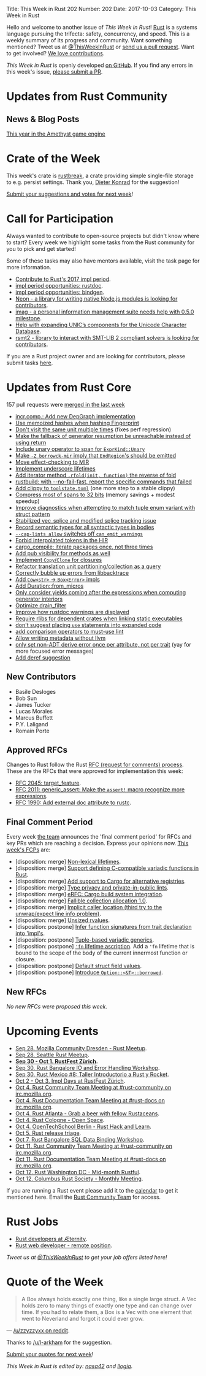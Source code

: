 Title: This Week in Rust 202
Number: 202
Date: 2017-10-03
Category: This Week in Rust

Hello and welcome to another issue of *This Week in Rust*!
[Rust](http://rust-lang.org) is a systems language pursuing the trifecta: safety, concurrency, and speed.
This is a weekly summary of its progress and community.
Want something mentioned? Tweet us at [@ThisWeekInRust](https://twitter.com/ThisWeekInRust) or [send us a pull request](https://github.com/cmr/this-week-in-rust).
Want to get involved? [We love contributions](https://github.com/rust-lang/rust/blob/master/CONTRIBUTING.md).

*This Week in Rust* is openly developed [on GitHub](https://github.com/cmr/this-week-in-rust).
If you find any errors in this week's issue, [please submit a PR](https://github.com/cmr/this-week-in-rust/pulls).

# Updates from Rust Community

## News & Blog Posts

[This year in the Amethyst game engine](https://www.amethyst.rs/2017/09/16/twia-10.html)

# Crate of the Week

This week's crate is [rustbreak](https://crates.io/crates/rustbreak), a crate providing simple single-file storage to e.g. persist settings.
Thank you, [Dieter Konrad](https://users.rust-lang.org/u/dkotrada) for the suggestion!

[Submit your suggestions and votes for next week][submit_crate]!

[submit_crate]: https://users.rust-lang.org/t/crate-of-the-week/2704

# Call for Participation

Always wanted to contribute to open-source projects but didn't know where to start?
Every week we highlight some tasks from the Rust community for you to pick and get started!

Some of these tasks may also have mentors available, visit the task page for more information.

* [Contribute to Rust's 2017 impl period](https://www.rustaceans.org/findwork/impl).
* [impl period opportunities: rustdoc](https://quietmisdreavus.net/code/2017/09/18/come-work-on-rustdoc/).
* [impl period opportunities: bindgen](http://fitzgeraldnick.com/2017/09/21/come-hack-on-bindgen-with-us.html).
* [Neon - a library for writing native Node.js modules is looking for contributors](http://calculist.org/blog/2017/09/25/neon-wants-your-help/).
* [imag - a personal information management suite needs help with 0.5.0 milestone](https://github.com/matthiasbeyer/imag/milestone/5).
* [Help with expanding UNIC’s components for the Unicode Character Database](https://github.com/behnam/rust-unic/issues/158).
* [rsmt2 - library to interact with SMT-LIB 2 compliant solvers is looking for contributors](https://github.com/kino-mc/rsmt2/issues).

If you are a Rust project owner and are looking for contributors, please submit tasks [here][guidelines].

[guidelines]: https://users.rust-lang.org/t/twir-call-for-participation/4821

# Updates from Rust Core

157 pull requests were [merged in the last week][merged]

[merged]: https://github.com/search?q=is%3Apr+org%3Arust-lang+is%3Amerged+merged%3A2017-09-18..2017-09-25

* [incr.comp.: Add new DepGraph implementation](https://github.com/rust-lang/rust/pull/44772)
* [Use memoized hashes when hashing Fingerprint](https://github.com/rust-lang/cargo/pull/4521)
* [Don't visit the same unit multiple times](https://github.com/rust-lang/cargo/pull/4520) (fixes perf regression)
* [Make the fallback of generator resumption be unreachable instead of using return](https://github.com/rust-lang/rust/pull/44747)
* [Include unary operator to span for `ExprKind::Unary`](https://github.com/rust-lang/rust/pull/44746)
* [Make `-Z borrowck-mir` imply that `EndRegion`'s should be emitted](https://github.com/rust-lang/rust/pull/44717)
* [Move effect-checking to MIR](https://github.com/rust-lang/rust/pull/44700)
* [Implement underscore lifetimes](https://github.com/rust-lang/rust/pull/44691)
* [Add iterator method `.rfold(init, function)` the reverse of fold](https://github.com/rust-lang/rust/pull/44682)
* [rustbuild: with --no-fail-fast, report the specific commands that failed](https://github.com/rust-lang/rust/pull/44680)
* [Add clippy to `toolstate.toml`](https://github.com/rust-lang/rust/pull/44679) (one more step to a stable clippy)
* [Compress most of spans to 32 bits](https://github.com/rust-lang/rust/pull/44646) (memory savings + modest speedup)
* [Improve diagnostics when attempting to match tuple enum variant with struct pattern](https://github.com/rust-lang/rust/pull/44786)
* [Stabilized vec_splice and modified splice tracking issue](https://github.com/rust-lang/rust/pull/44640)
* [Record semantic types for all syntactic types in bodies](https://github.com/rust-lang/rust/pull/44633)
* [`--cap-lints allow` switches off `can_emit_warnings`](https://github.com/rust-lang/rust/pull/44627)
* [Forbid interpolated tokens in the HIR](https://github.com/rust-lang/rust/pull/44601)
* [cargo_compile: iterate packages once, not three times](https://github.com/rust-lang/cargo/pull/4494)
* [Add pub visibility for methods as well](https://github.com/rust-lang/rust/pull/44554)
* [Implement `Copy`/`Clone` for closures](https://github.com/rust-lang/rust/pull/44551)
* [Refactor translation unit partitioning/collection as a query](https://github.com/rust-lang/rust/pull/44529)
* [Correctly bubble up errors from libbacktrace](https://github.com/rust-lang/rust/pull/44525)
* [Add `Cow<str>` → `Box<Error>` impls](https://github.com/rust-lang/rust/pull/44466)
* [Add Duration::from_micros](https://github.com/rust-lang/rust/pull/44436)
* [Only consider yields coming after the expressions when computing generator interiors](https://github.com/rust-lang/rust/pull/44392)
* [Optimize drain_filter](https://github.com/rust-lang/rust/pull/44355)
* [Improve how rustdoc warnings are displayed](https://github.com/rust-lang/rust/pull/44350)
* [Require rlibs for dependent crates when linking static executables](https://github.com/rust-lang/rust/pull/44279)
* [don't suggest placing `use` statements into expanded code](https://github.com/rust-lang/rust/pull/44215)
* [add comparison operators to must-use lint](https://github.com/rust-lang/rust/pull/44103)
* [Allow writing metadata without llvm](https://github.com/rust-lang/rust/pull/44085)
* [only set non-ADT derive error once per attribute, not per trait](https://github.com/rust-lang/rust/pull/44055) (yay for more focused error messages)
* [Add deref suggestion](https://github.com/rust-lang/rust/pull/43870)

## New Contributors

* Basile Desloges
* Bob Sun
* James Tucker
* Lucas Morales
* Marcus Buffett
* P.Y. Laligand
* Romain Porte

## Approved RFCs

Changes to Rust follow the Rust [RFC (request for comments)
process](https://github.com/rust-lang/rfcs#rust-rfcs). These
are the RFCs that were approved for implementation this week:

* [RFC 2045: target_feature](https://github.com/rust-lang/rfcs/pull/2045).
* [RFC 2011: generic_assert: Make the `assert!` macro recognize more expressions](https://github.com/rust-lang/rfcs/pull/2011).
* [RFC 1990: Add external doc attribute to rustc](https://github.com/rust-lang/rfcs/pull/1990).

## Final Comment Period

Every week [the team](https://www.rust-lang.org/team.html) announces the
'final comment period' for RFCs and key PRs which are reaching a
decision. Express your opinions now. [This week's FCPs][fcp] are:

[fcp]: https://github.com/rust-lang/rfcs/labels/final-comment-period

* [disposition: merge] [Non-lexical lifetimes](https://github.com/rust-lang/rfcs/pull/2094).
* [disposition: merge] [Support defining C-compatible variadic functions in Rust](https://github.com/rust-lang/rfcs/pull/2137).
* [disposition: merge] [Add support to Cargo for alternative registries](https://github.com/rust-lang/rfcs/pull/2141).
* [disposition: merge] [Type privacy and private-in-public lints](https://github.com/rust-lang/rfcs/pull/2145).
* [disposition: merge] [eRFC: Cargo build system integration](https://github.com/rust-lang/rfcs/pull/2136).
* [disposition: merge] [Fallible collection allocation 1.0](https://github.com/rust-lang/rfcs/pull/2116).
* [disposition: merge] [Implicit caller location (third try to the unwrap/expect line info problem)](https://github.com/rust-lang/rfcs/pull/2091).
* [disposition: merge] [Unsized rvalues](https://github.com/rust-lang/rfcs/pull/1909).
* [disposition: postpone] [Infer function signatures from trait declaration into 'impl's](https://github.com/rust-lang/rfcs/pull/2063).
* [disposition: postpone] [Tuple-based variadic generics](https://github.com/rust-lang/rfcs/pull/1935).
* [disposition: postpone] [`'fn` lifetime ascription](https://github.com/rust-lang/rfcs/pull/1847). Add a `'fn` lifetime that is bound to the scope of the body of the current innermost function or closure.
* [disposition: postpone] [Default struct field values](https://github.com/rust-lang/rfcs/pull/1806).
* [disposition: postpone] [Introduce `Option::<&T>::borrowed`](https://github.com/rust-lang/rfcs/pull/1792).

## New RFCs

*No new RFCs were proposed this week.*

# Upcoming Events

* [Sep 28. Mozilla Community Dresden - Rust Meetup](https://www.meetup.com/Mozilla-Community-Dresden/events/242610304/).
* [Sep 28. Seattle Rust Meetup](https://www.meetup.com/Seattle-Rust-Meetup/events/241234876/).
* **[Sep 30 - Oct 1. RustFest Zürich](http://zurich.rustfest.eu).**
* [Sep 30. Rust Bangalore IO and Error Handling Workshop](https://www.meetup.com/rustox/events/243364708/).
* [Sep 30. Rust Mexico #8: Taller Introductorio a Rust y Rocket](https://www.meetup.com/Rust-MX/events/243334902/).
* [Oct  2 - Oct 3. Impl Days at RustFest Zürich](https://github.com/RustFestEU/blog.rustfest.eu/issues/29).
* [Oct  4. Rust Community Team Meeting at #rust-community on irc.mozilla.org](https://chat.mibbit.com/?server=irc.mozilla.org&channel=%23rust-community).
* [Oct  4. Rust Documentation Team Meeting at #rust-docs on irc.mozilla.org](https://chat.mibbit.com/?server=irc.mozilla.org&channel=%23rust-docs).
* [Oct  4. Rust Atlanta - Grab a beer with fellow Rustaceans](https://www.meetup.com/Rust-ATL/events/243164851/).
* [Oct  4. Rust Cologne - Open Space](https://www.meetup.com/RustCologne/events/243156120/).
* [Oct  4. OpenTechSchool Berlin - Rust Hack and Learn](https://www.meetup.com/opentechschool-berlin/events/243084182/).
* [Oct  5. Rust release triage](https://internals.rust-lang.org/t/release-cycle-triage-proposal/3544).
* [Oct  7. Rust Bangalore SQL Data Binding Workshop](https://www.meetup.com/rustox/events/243387585/).
* [Oct 11. Rust Community Team Meeting at #rust-community on irc.mozilla.org](https://chat.mibbit.com/?server=irc.mozilla.org&channel=%23rust-community).
* [Oct 11. Rust Documentation Team Meeting at #rust-docs on irc.mozilla.org](https://chat.mibbit.com/?server=irc.mozilla.org&channel=%23rust-docs).
* [Oct 12. Rust Washington DC - Mid-month Rustful](https://www.meetup.com/RustDC/events/243672292/).
* [Oct 12. Columbus Rust Society - Monthly Meeting](https://www.meetup.com/columbus-rs/events/243389836/).

If you are running a Rust event please add it to the [calendar] to get
it mentioned here. Email the [Rust Community Team][community] for access.

[calendar]: https://www.google.com/calendar/embed?src=apd9vmbc22egenmtu5l6c5jbfc%40group.calendar.google.com
[community]: mailto:community-team@rust-lang.org

# Rust Jobs

* [Rust developers at Æternity](https://blog.aeternity.com/join-the-t%C3%A6m-rust-or-erlang-devs-wanted-31908daba788).
* [Rust web developer - remote position](https://www.reddit.com/r/rust/comments/717rk2/hiring_rust_web_developer_contractor_remote/).

*Tweet us at [@ThisWeekInRust](https://twitter.com/ThisWeekInRust) to get your job offers listed here!*

# Quote of the Week

> A Box always holds exactly one thing, like a single large struct. A Vec holds zero to many things of exactly one type and can change over time. If you had to relate them, a Box is a Vec with one element that went to Neverland and forgot it could ever grow.

— [/u/zzyzzyxx on reddit](https://www.reddit.com/r/rust/comments/70szta/hey_rustaceans_got_an_easy_question_ask_here/dncs4wa/?context=3).

Thanks to [/u/l-arkham](https://www.reddit.com/r/rust/comments/70szta/hey_rustaceans_got_an_easy_question_ask_here/dncs4wa/) for the suggestion.

[Submit your quotes for next week][submit]!

[submit]: http://users.rust-lang.org/t/twir-quote-of-the-week/328

*This Week in Rust is edited by: [nasa42](https://github.com/nasa42) and [llogiq](https://github.com/llogiq).*
